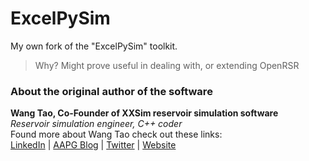 # ExcelPySim
My own fork of the "ExcelPySim" toolkit.

> Why? Might prove useful in dealing with, or extending OpenRSR

### About the original author of the software
**Wang Tao, Co-Founder of XXSim reservoir simulation software**   
*Reservoir simulation engineer, C++ coder*  
Found more about Wang Tao check out these links:  
[LinkedIn](https://www.linkedin.com/in/tao-wang-xxsim/ "Linkedin") | [AAPG Blog](https://www.aapg.org/publications/blogs/learn/article/Articleid/42130/interview-with-tao-wang-pecloud "aapg") | [Twitter](https://twitter.com/wangtao74 "Twitter") | [Website](https://www.peclouds.com "peclouds")
